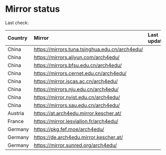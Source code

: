 <script src="./time.js"></script>
# Mirror status
Last check: <script type="text/javascript">localize(1701483930.5181456);</script>

|Country|Mirror|Last update|
|:------|:-----|:----------|
|China|https://mirrors.tuna.tsinghua.edu.cn/arch4edu/|<script type="text/javascript">localize(1701455751);</script>|
|China|https://mirrors.aliyun.com/arch4edu/|<script type="text/javascript">localize(1701455751);</script>|
|China|https://mirrors.bfsu.edu.cn/arch4edu/|<script type="text/javascript">localize(1701455751);</script>|
|China|https://mirrors.cernet.edu.cn/arch4edu/|<script type="text/javascript">localize(1701455751);</script>|
|China|https://mirror.iscas.ac.cn/arch4edu/|<script type="text/javascript">localize(1701455751);</script>|
|China|https://mirrors.nju.edu.cn/arch4edu/|<script type="text/javascript">localize(1701455751);</script>|
|China|https://mirror.nyist.edu.cn/arch4edu/|<script type="text/javascript">localize(1701455751);</script>|
|China|https://mirrors.sau.edu.cn/arch4edu/|<script type="text/javascript">localize(1701455751);</script>|
|Austria|https://at.arch4edu.mirror.kescher.at/|<script type="text/javascript">localize(1701455751);</script>|
|France|https://mirror.lesviallon.fr/arch4edu/|<script type="text/javascript">localize(1701455751);</script>|
|Germany|https://pkg.fef.moe/arch4edu/|<script type="text/javascript">localize(1701455751);</script>|
|Germany|https://de.arch4edu.mirror.kescher.at/|<script type="text/javascript">localize(1701455751);</script>|
|Germany|https://mirror.sunred.org/arch4edu/|<script type="text/javascript">localize(1701455751);</script>|

<script src="./tablefilter/tablefilter.js"></script>
<script src="./table.js"></script>